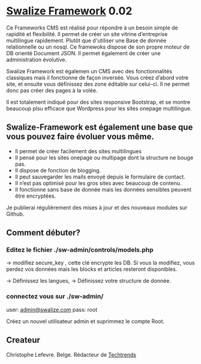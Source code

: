 # [Swalize Framework](http://swalize.com/) 0.02 

Ce Frameworks CMS est réalisé pour répondre à un besoin simple de rapidité et flexibilité. Il permet de créer un site vitrine d’entreprise multilingue rapidement. Plutôt que d'utiliser une Base de donnée relationnelle ou un nosql. Ce framewoks dispose de son propre moteur de DB orienté Document JSON.  Il permet également de créer une administration évolutive.

Swalize Framework est égalemen un CMS avec des fonctionnalités classiques mais il fonctionne de façon inversée. Vous créez d’abord votre site, et ensuite vous définissez des zone éditable sur celui-ci. Il ne permet donc pas créer des pages à la volée.

Il est totalement indiqué pour des sites responsive Bootstrap, et se montre beaucoup plsu efficace que Wordpress pour les sites onepage multilingue.  

## Swalize-Framework est également une base que vous pouvez faire évoluer vous même.  

* Il permet de créer facilement des sites multilingues
* Il pensé pour les sites onepage ou multipage dont la structure ne bouge pas.
* Il dispose de fonction de blogging.
* Il peut sauvegarder les mails envoyé depuis le formulaire de contact.
* Il n’est pas optimisé pour les gros sites avec beaucoup de contenu.
* Il fonctionne sans base de donnée mais les données sensibles peuvent être encryptées.    

Je publierai régulièrement des mises à jour et des nouveaux modules sur Github.  
     

## Comment débuter? 

### Editez le fichier ./sw-admin/controls/models.php 
-> modifiez  secure_key , cette clé encrypte les DB.  Si vous la modifiez, vous perdez vos données mais les blocks et articles resteront disponibles.

-> Définissez les langues,
-> Définissez votre structure de donnée. 

### connectez vous sur ./sw-admin/

user: admin@swalize.com 
pass: root

Créez un nouvel utilisateur admin et suprimmez le compte Root.



## Createur

Christophe Lefevre. 
Belge. Rédacteur de [Techtrends](http://techtrends.eu/) 



